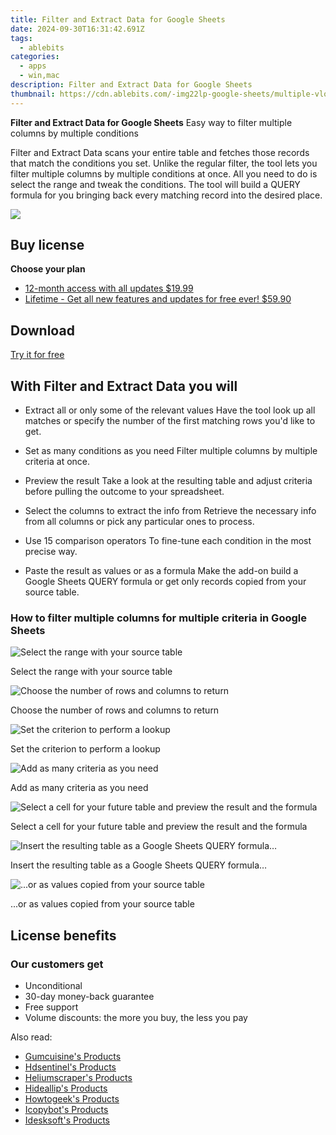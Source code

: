 ```yaml
---
title: Filter and Extract Data for Google Sheets
date: 2024-09-30T16:31:42.691Z
tags: 
  - ablebits
categories: 
  - apps
  - win,mac
description: Filter and Extract Data for Google Sheets
thumbnail: https://cdn.ablebits.com/-img22lp-google-sheets/multiple-vlookup-matches/header-cover.webp
---
```


**Filter and Extract Data for Google Sheets**
Easy way to filter multiple columns by multiple conditions

Filter and Extract Data scans your entire table and fetches those records that match the conditions you set. Unlike the regular filter, the tool lets you filter multiple columns by multiple conditions at once. All you need to do is select the range and tweak the conditions. The tool will build a QUERY formula for you bringing back every matching record into the desired place.

![](https://cdn.ablebits.com/-img22lp-google-sheets/multiple-vlookup-matches/header-cover.webp)

## Buy license

**Choose your plan**

- [12-month access with all updates $19.99](https://secure.2checkout.com/order/checkout.php?PRODS=24272391&QTY=1&AFFILIATE=108875&CART=1&CARD=2&DESIGN_TYPE=2&SHORT_FORM=1&COUPON=TrSbExpr-MjAdns-01&CLEAN_CART=ALL&SRC=website)
- [Lifetime - Get all new features and updates for free ever! $59.90](https://secure.2checkout.com/order/checkout.php?PRODS=24272511&QTY=1&AFFILIATE=108875&CART=1&CARD=2&DESIGN_TYPE=2&SHORT_FORM=1&CLEAN_CART=ALL&SRC=website)

## Download

[Try it for free](https://workspace.google.com/marketplace/app/multiple_vlookup_matches/427441636366)

## With Filter and Extract Data you will

-   Extract all or only some of the relevant values Have the tool look up all matches or specify the number of the first matching rows you'd like to get.
-   Set as many conditions as you need Filter multiple columns by multiple criteria at once.
-   Preview the result Take a look at the resulting table and adjust criteria before pulling the outcome to your spreadsheet.

-   Select the columns to extract the info from Retrieve the necessary info from all columns or pick any particular ones to process.
-   Use 15 comparison operators To fine-tune each condition in the most precise way.
-   Paste the result as values or as a formula Make the add-on build a Google Sheets QUERY formula or get only records copied from your source table.

### How to filter multiple columns for multiple criteria in Google Sheets

 

 ![Select the range with your source table](https://cdn.ablebits.com/-img22lp-google-sheets/multiple-vlookup-matches/select-source-range.png)

Select the range with your source table

 ![Choose the number of rows and columns to return](https://cdn.ablebits.com/-img22lp-google-sheets/multiple-vlookup-matches/vlookup-multiple-columns.png)

Choose the number of rows and columns to return

 ![Set the criterion to perform a lookup](https://cdn.ablebits.com/-img22lp-google-sheets/multiple-vlookup-matches/set-first-criterion.png)

Set the criterion to perform a lookup

 ![Add as many criteria as you need](https://cdn.ablebits.com/-img22lp-google-sheets/multiple-vlookup-matches/add-multiple-conditions.png)

Add as many criteria as you need

 ![Select a cell for your future table and preview the result and the formula](https://cdn.ablebits.com/-img22lp-google-sheets/multiple-vlookup-matches/preview-result.png)

Select a cell for your future table and preview the result and the formula

 ![Insert the resulting table as a Google Sheets QUERY formula…](https://cdn.ablebits.com/-img22lp-google-sheets/multiple-vlookup-matches/build-query-formula.png)

Insert the resulting table as a Google Sheets QUERY formula…

 ![...or as values copied from your source table](https://cdn.ablebits.com/-img22lp-google-sheets/multiple-vlookup-matches/return-matches-values.png)

...or as values copied from your source table

## License benefits

### Our customers get

- Unconditional
- 30-day money-back guarantee
- Free support
- Volume discounts: the more you buy, the less you pay 

<ins class="adsbygoogle"
      style="display:block"
      data-ad-client="ca-pub-7571918770474297"
      data-ad-slot="8358498916"
      data-ad-format="auto"
      data-full-width-responsive="true"></ins>

<span class="atpl-alsoreadstyle">Also read:</span>
<div><ul>
<li><a href="https://tools.techidaily.com/gumcuisine/products/"><u>Gumcuisine's Products</u></a></li>
<li><a href="https://tools.techidaily.com/hdsentinel/products/"><u>Hdsentinel's Products</u></a></li>
<li><a href="https://tools.techidaily.com/heliumscraper/products/"><u>Heliumscraper's Products</u></a></li>
<li><a href="https://tools.techidaily.com/hideallip/products/"><u>Hideallip's Products</u></a></li>
<li><a href="https://tools.techidaily.com/howtogeek/products/"><u>Howtogeek's Products</u></a></li>
<li><a href="https://tools.techidaily.com/icopybot/products/"><u>Icopybot's Products</u></a></li>
<li><a href="https://tools.techidaily.com/idesksoft/products/"><u>Idesksoft's Products</u></a></li>
</ul></div>

